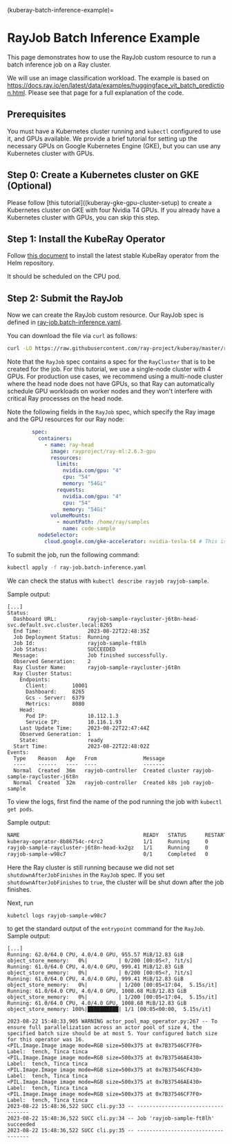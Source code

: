 (kuberay-batch-inference-example)=

# RayJob Batch Inference Example

This page demonstrates how to use the RayJob custom resource to run a batch inference job on a Ray cluster.

We will use an image classification workload. The example is based on <https://docs.ray.io/en/latest/data/examples/huggingface_vit_batch_prediction.html>. Please see that page for a full explanation of the code.

## Prerequisites

You must have a Kubernetes cluster running and `kubectl` configured to use it, and GPUs available. We provide a brief tutorial for setting up the necessary GPUs on Google Kubernetes Engine (GKE), but you can use any Kubernetes cluster with GPUs.

## Step 0: Create a Kubernetes cluster on GKE (Optional)

Please follow [this tutorial]((kuberay-gke-gpu-cluster-setup) to create a Kubernetes cluster on GKE with four Nvidia T4 GPUs.  If you already have a Kubernetes cluster with GPUs, you can skip this step.

## Step 1: Install the KubeRay Operator

Follow [this document](kuberay-operator-deploy) to install the latest stable KubeRay operator from the Helm repository.

It should be scheduled on the CPU pod.

## Step 2: Submit the RayJob

Now we can create the RayJob custom resource. Our RayJob spec is defined in [ray-job.batch-inference.yaml](https://github.com/ray-project/kuberay/blob/master/ray-operator/config/samples/ray-job.batch-inference.yaml).

You can download the file via `curl` as follows:

```bash
curl -LO https://raw.githubusercontent.com/ray-project/kuberay/master/ray-operator/config/samples/ray-job.batch-inference.yaml
```

Note that the `RayJob` spec contains a spec for the `RayCluster` that is to be created for the job. For this tutorial, we use a single-node cluster with 4 GPUs.  For production use cases, we recommend using a multi-node cluster where the head node does not have GPUs, so that Ray can automatically schedule GPU workloads on worker nodes and they won't interfere with critical Ray processes on the head node.

Note the following fields in the `RayJob` spec, which specify the Ray image and the GPU resources for our Ray node:

```yaml
        spec:
          containers:
            - name: ray-head
              image: rayproject/ray-ml:2.6.3-gpu
              resources:
                limits:
                  nvidia.com/gpu: "4"
                  cpu: "54"
                  memory: "54Gi"
                requests:
                  nvidia.com/gpu: "4"
                  cpu: "54"
                  memory: "54Gi"
              volumeMounts:
                - mountPath: /home/ray/samples
                  name: code-sample
          nodeSelector:
            cloud.google.com/gke-accelerator: nvidia-tesla-t4 # This is the GPU type we used in the GPU node pool.
```

To submit the job, run the following command:

```bash
kubectl apply -f ray-job.batch-inference.yaml
```

We can check the status with `kubectl describe rayjob rayjob-sample`.

Sample output:

```
[...]
Status:
  Dashboard URL:          rayjob-sample-raycluster-j6t8n-head-svc.default.svc.cluster.local:8265
  End Time:               2023-08-22T22:48:35Z
  Job Deployment Status:  Running
  Job Id:                 rayjob-sample-ft8lh
  Job Status:             SUCCEEDED
  Message:                Job finished successfully.
  Observed Generation:    2
  Ray Cluster Name:       rayjob-sample-raycluster-j6t8n
  Ray Cluster Status:
    Endpoints:
      Client:        10001
      Dashboard:     8265
      Gcs - Server:  6379
      Metrics:       8080
    Head:
      Pod IP:             10.112.1.3
      Service IP:         10.116.1.93
    Last Update Time:     2023-08-22T22:47:44Z
    Observed Generation:  1
    State:                ready
  Start Time:             2023-08-22T22:48:02Z
Events:
  Type    Reason   Age   From               Message
  ----    ------   ----  ----               -------
  Normal  Created  36m   rayjob-controller  Created cluster rayjob-sample-raycluster-j6t8n
  Normal  Created  32m   rayjob-controller  Created k8s job rayjob-sample
```

To view the logs, first find the name of the pod running the job with `kubectl get pods`.

Sample output:

```bash
NAME                                        READY   STATUS      RESTARTS   AGE
kuberay-operator-8b86754c-r4rc2             1/1     Running     0          25h
rayjob-sample-raycluster-j6t8n-head-kx2gz   1/1     Running     0          35m
rayjob-sample-w98c7                         0/1     Completed   0          30m
```

Here the Ray cluster is still running because we did not set `shutdownAfterJobFinishes` in the `RayJob` spec.  If you set `shutdownAfterJobFinishes` to `true`, the cluster will be shut down after the job finishes.

Next, run

```text
kubetcl logs rayjob-sample-w98c7
```

to get the standard output of the `entrypoint` command for the `RayJob`.  Sample output:

```text
[...]
Running: 62.0/64.0 CPU, 4.0/4.0 GPU, 955.57 MiB/12.83 GiB object_store_memory:   0%|          | 0/200 [00:05<?, ?it/s]
Running: 61.0/64.0 CPU, 4.0/4.0 GPU, 999.41 MiB/12.83 GiB object_store_memory:   0%|          | 0/200 [00:05<?, ?it/s]
Running: 61.0/64.0 CPU, 4.0/4.0 GPU, 999.41 MiB/12.83 GiB object_store_memory:   0%|          | 1/200 [00:05<17:04,  5.15s/it]
Running: 61.0/64.0 CPU, 4.0/4.0 GPU, 1008.68 MiB/12.83 GiB object_store_memory:   0%|          | 1/200 [00:05<17:04,  5.15s/it]
Running: 61.0/64.0 CPU, 4.0/4.0 GPU, 1008.68 MiB/12.83 GiB object_store_memory: 100%|██████████| 1/1 [00:05<00:00,  5.15s/it]  
                                                                                                                             
2023-08-22 15:48:33,905 WARNING actor_pool_map_operator.py:267 -- To ensure full parallelization across an actor pool of size 4, the specified batch size should be at most 5. Your configured batch size for this operator was 16.
<PIL.Image.Image image mode=RGB size=500x375 at 0x7B37546CF7F0>
Label:  tench, Tinca tinca
<PIL.Image.Image image mode=RGB size=500x375 at 0x7B37546AE430>
Label:  tench, Tinca tinca
<PIL.Image.Image image mode=RGB size=500x375 at 0x7B37546CF430>
Label:  tench, Tinca tinca
<PIL.Image.Image image mode=RGB size=500x375 at 0x7B37546AE430>
Label:  tench, Tinca tinca
<PIL.Image.Image image mode=RGB size=500x375 at 0x7B37546CF7F0>
Label:  tench, Tinca tinca
2023-08-22 15:48:36,522 SUCC cli.py:33 -- -----------------------------------
2023-08-22 15:48:36,522 SUCC cli.py:34 -- Job 'rayjob-sample-ft8lh' succeeded
2023-08-22 15:48:36,522 SUCC cli.py:35 -- -----------------------------------
```
